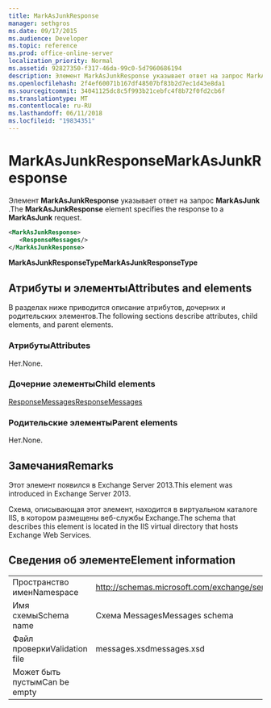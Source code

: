 ```yaml
---
title: MarkAsJunkResponse
manager: sethgros
ms.date: 09/17/2015
ms.audience: Developer
ms.topic: reference
ms.prod: office-online-server
localization_priority: Normal
ms.assetid: 92827350-f317-46da-99c0-5d7960686194
description: Элемент MarkAsJunkResponse указывает ответ на запрос MarkAsJunk.
ms.openlocfilehash: 2f4ef60071b167df48507bf83b2d7ec1d43e8da1
ms.sourcegitcommit: 34041125dc8c5f993b21cebfc4f8b72f0fd2cb6f
ms.translationtype: MT
ms.contentlocale: ru-RU
ms.lasthandoff: 06/11/2018
ms.locfileid: "19834351"
---
```

# <a name="markasjunkresponse"></a><span data-ttu-id="c4538-103">MarkAsJunkResponse</span><span class="sxs-lookup"><span data-stu-id="c4538-103">MarkAsJunkResponse</span></span>

<span data-ttu-id="c4538-104">Элемент **MarkAsJunkResponse** указывает ответ на запрос **MarkAsJunk** .</span><span class="sxs-lookup"><span data-stu-id="c4538-104">The **MarkAsJunkResponse** element specifies the response to a **MarkAsJunk** request.</span></span> 
  
```XML
<MarkAsJunkResponse>
   <ResponseMessages/>
</MarkAsJunkResponse>
```

 <span data-ttu-id="c4538-105">**MarkAsJunkResponseType**</span><span class="sxs-lookup"><span data-stu-id="c4538-105">**MarkAsJunkResponseType**</span></span>
## <a name="attributes-and-elements"></a><span data-ttu-id="c4538-106">Атрибуты и элементы</span><span class="sxs-lookup"><span data-stu-id="c4538-106">Attributes and elements</span></span>

<span data-ttu-id="c4538-107">В разделах ниже приводится описание атрибутов, дочерних и родительских элементов.</span><span class="sxs-lookup"><span data-stu-id="c4538-107">The following sections describe attributes, child elements, and parent elements.</span></span>
  
### <a name="attributes"></a><span data-ttu-id="c4538-108">Атрибуты</span><span class="sxs-lookup"><span data-stu-id="c4538-108">Attributes</span></span>

<span data-ttu-id="c4538-109">Нет.</span><span class="sxs-lookup"><span data-stu-id="c4538-109">None.</span></span>
  
### <a name="child-elements"></a><span data-ttu-id="c4538-110">Дочерние элементы</span><span class="sxs-lookup"><span data-stu-id="c4538-110">Child elements</span></span>

[<span data-ttu-id="c4538-111">ResponseMessages</span><span class="sxs-lookup"><span data-stu-id="c4538-111">ResponseMessages</span></span>](responsemessages.md)
  
### <a name="parent-elements"></a><span data-ttu-id="c4538-112">Родительские элементы</span><span class="sxs-lookup"><span data-stu-id="c4538-112">Parent elements</span></span>

<span data-ttu-id="c4538-113">Нет.</span><span class="sxs-lookup"><span data-stu-id="c4538-113">None.</span></span>
  
## <a name="remarks"></a><span data-ttu-id="c4538-114">Замечания</span><span class="sxs-lookup"><span data-stu-id="c4538-114">Remarks</span></span>

<span data-ttu-id="c4538-115">Этот элемент появился в Exchange Server 2013.</span><span class="sxs-lookup"><span data-stu-id="c4538-115">This element was introduced in Exchange Server 2013.</span></span>
  
<span data-ttu-id="c4538-116">Схема, описывающая этот элемент, находится в виртуальном каталоге IIS, в котором размещены веб-службы Exchange.</span><span class="sxs-lookup"><span data-stu-id="c4538-116">The schema that describes this element is located in the IIS virtual directory that hosts Exchange Web Services.</span></span>
  
## <a name="element-information"></a><span data-ttu-id="c4538-117">Сведения об элементе</span><span class="sxs-lookup"><span data-stu-id="c4538-117">Element information</span></span>

|||
|:-----|:-----|
|<span data-ttu-id="c4538-118">Пространство имен</span><span class="sxs-lookup"><span data-stu-id="c4538-118">Namespace</span></span>  <br/> |http://schemas.microsoft.com/exchange/services/2006/messages  <br/> |
|<span data-ttu-id="c4538-119">Имя схемы</span><span class="sxs-lookup"><span data-stu-id="c4538-119">Schema name</span></span>  <br/> |<span data-ttu-id="c4538-120">Схема Messages</span><span class="sxs-lookup"><span data-stu-id="c4538-120">Messages schema</span></span>  <br/> |
|<span data-ttu-id="c4538-121">Файл проверки</span><span class="sxs-lookup"><span data-stu-id="c4538-121">Validation file</span></span>  <br/> |<span data-ttu-id="c4538-122">messages.xsd</span><span class="sxs-lookup"><span data-stu-id="c4538-122">messages.xsd</span></span>  <br/> |
|<span data-ttu-id="c4538-123">Может быть пустым</span><span class="sxs-lookup"><span data-stu-id="c4538-123">Can be empty</span></span>  <br/> ||
   

